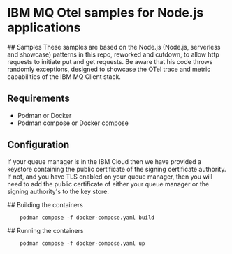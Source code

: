 # IBM MQ Otel samples for Node.js applications

## Samples
These samples are based on the Node.js (Node.js, serverless and showcase) patterns in this repo, reworked and cutdown, to allow http requests to initiate put and get requests. Be aware that his code throws randomly exceptions, designed to showcase the OTel trace and metric capabilities of the IBM MQ Client stack.

## Requirements
- Podman or Docker
- Podman compose or Docker compose  

## Configuration
If your queue manager is in the IBM Cloud then we have provided a keystore containing the 
public certificate of the signing certificate authority. If not, and you have TLS enabled on 
your queue manager, then you will need to add the public certificate of either your queue manager or the signing authority's to the key store. 

## Building the containers
```
    podman compose -f docker-compose.yaml build
```

## Running the containers
```
    podman compose -f docker-compose.yaml up
```